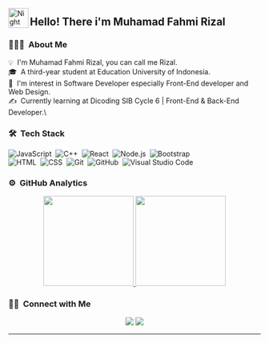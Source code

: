 <img alt="Night Coding" src="./assets/Hand%20Wave.gif" width='40' align="left"/><h2>Hello! There i'm Muhamad Fahmi Rizal</h2>

### 👨🏻‍💻 &nbsp;About Me

💡 &nbsp;I'm Muhamad Fahmi Rizal, you can call me Rizal.\
🎓 &nbsp;A third-year student at Education University of Indonesia.\
🌱 &nbsp;I'm interest in Software Developer especially Front-End developer and Web Design.\
✍️ &nbsp;Currently learning at Dicoding SIB Cycle 6 | Front-End & Back-End Developer.\

### 🛠 &nbsp;Tech Stack


![JavaScript](https://img.shields.io/badge/-JavaScript-05122A?style=flat&logo=javascript)&nbsp;
![C++](https://img.shields.io/badge/-C++-05122A?style=flat&logo=C%2B%2B&logoColor=00599C)&nbsp;
![React](https://img.shields.io/badge/-React-05122A?style=flat&logo=react)&nbsp;
![Node.js](https://img.shields.io/badge/-Node.js-05122A?style=flat&logo=node.js)&nbsp;
![Bootstrap](https://img.shields.io/badge/-Bootstrap-05122A?style=flat&logo=bootstrap&logoColor=563D7C)\
![HTML](https://img.shields.io/badge/-HTML-05122A?style=flat&logo=HTML5)&nbsp;
![CSS](https://img.shields.io/badge/-CSS-05122A?style=flat&logo=CSS3&logoColor=1572B6)&nbsp;
![Git](https://img.shields.io/badge/-Git-05122A?style=flat&logo=git)&nbsp;
![GitHub](https://img.shields.io/badge/-GitHub-05122A?style=flat&logo=github)&nbsp;
![Visual Studio Code](https://img.shields.io/badge/-Visual%20Studio%20Code-05122A?style=flat&logo=visual-studio-code&logoColor=007ACC)&nbsp;

### ⚙️ &nbsp;GitHub Analytics

<p align="center">
<a href="https://github.com/AVS1508">
  <img height="180em" src="https://github-readme-stats-eight-theta.vercel.app/api?username=AVS1508&show_icons=true&theme=algolia&include_all_commits=true&count_private=true"/>
  <img height="180em" src="https://github-readme-stats-eight-theta.vercel.app/api/top-langs/?username=AVS1508&layout=compact&langs_count=8&theme=algolia"/>
</a>
</p>

### 🤝🏻 &nbsp;Connect with Me

<p align="center">
<a href="https://linkedin.com/in/AVS1508"><img src="https://www.linkedin.com/in/muhamad-fahmi-rizal-a91328278/ style=flat&logo=Linkedin&logoColor=white"/></a>
<a href="fahmirizal450@gmail.com"><img src="https://img.shields.io/badge/-avsingh@umass.edu-D14836?style=flat&logo=Gmail&logoColor=white"/></a>

-----

